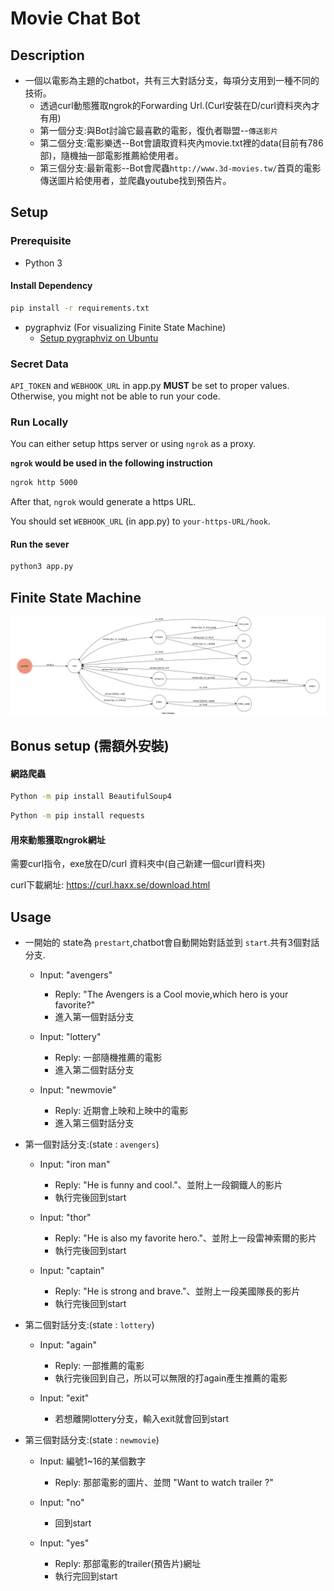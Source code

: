 # Movie Chat Bot 

## Description
* 一個以電影為主題的chatbot，共有三大對話分支，每項分支用到一種不同的技術。
	* 透過curl動態獲取ngrok的Forwarding Url.(Curl安裝在D/curl資料夾內才有用)
	* 第一個分支:與Bot討論它最喜歡的電影，復仇者聯盟--`傳送影片`
	* 第二個分支:電影樂透--Bot會讀取資料夾內movie.txt裡的data(目前有786部)，隨機抽一部電影推薦給使用者。
	* 第三個分支:最新電影--Bot會爬蟲`http://www.3d-movies.tw/`首頁的電影傳送圖片給使用者，並爬蟲youtube找到預告片。

## Setup

### Prerequisite
* Python 3

#### Install Dependency
```sh
pip install -r requirements.txt
```

* pygraphviz (For visualizing Finite State Machine)
    * [Setup pygraphviz on Ubuntu](http://www.jianshu.com/p/a3da7ecc5303)

### Secret Data

`API_TOKEN` and `WEBHOOK_URL` in app.py **MUST** be set to proper values.
Otherwise, you might not be able to run your code.

### Run Locally
You can either setup https server or using `ngrok` as a proxy.

**`ngrok` would be used in the following instruction**

```sh
ngrok http 5000
```

After that, `ngrok` would generate a https URL.

You should set `WEBHOOK_URL` (in app.py) to `your-https-URL/hook`.

#### Run the sever

```sh
python3 app.py
```

## Finite State Machine
![fsm](./img/show-fsm.png)

## Bonus setup (需額外安裝)

#### 網路爬蟲
```sh
Python -m pip install BeautifulSoup4
```
```sh
Python -m pip install requests 
```
#### 用來動態獲取ngrok網址

需要curl指令，exe放在D/curl 資料夾中(自己新建一個curl資料夾)

curl下載網址:
https://curl.haxx.se/download.html


## Usage
* 一開始的 state為 `prestart`,chatbot會自動開始對話並到 `start`.共有3個對話分支.

	* Input: "avengers" 
		* Reply: "The Avengers is a Cool movie,which hero is your favorite?"
		* 進入第一個對話分支
		
	* Input: "lottery"  
		* Reply: 一部隨機推薦的電影
		* 進入第二個對話分支
		
	* Input: "newmovie" 
		* Reply: 近期會上映和上映中的電影
		* 進入第三個對話分支

* 第一個對話分支:(state : `avengers`)
	* Input: "iron man"
		* Reply: "He is funny and cool."、並附上一段鋼鐵人的影片 
		* 執行完後回到start
		
	* Input: "thor"
		* Reply: "He is also my favorite hero."、並附上一段雷神索爾的影片 
		* 執行完後回到start
		
	* Input: "captain"
		* Reply: "He is strong and brave."、並附上一段美國隊長的影片 
		* 執行完後回到start

* 第二個對話分支:(state : `lottery`)
	* Input: "again"
		* Reply: 一部推薦的電影
		* 執行完後回到自己，所以可以無限的打again產生推薦的電影
		
	* Input: "exit" 
		* 若想離開lottery分支，輸入exit就會回到start
		

* 第三個對話分支:(state : `newmovie`)
	
	* Input: 編號1~16的某個數字
		* Reply: 那部電影的圖片、並問 "Want to watch trailer ?"
		
	* Input: "no"
		* 回到start
		
	* Input: "yes"
		* Reply: 那部電影的trailer(預告片)網址
		* 執行完回到start
